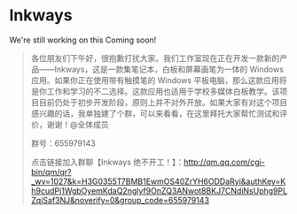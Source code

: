 # Inkways

We're still working on this
Coming soon!

> 各位朋友们下午好，很抱歉打扰大家。我们工作室现在正在开发一款新的产品——Inkways，这是一款集笔记本，白板和屏幕画笔为一体的 Windows 应用。如果你正在使用带有触摸笔的 Windows 平板电脑，那么这款应用将是你工作和学习的不二选择。这款应用也适用于学校多媒体白板教学。该项目目前仍处于初步开发阶段，原则上并不对外开放。如果大家有对这个项目感兴趣的话，我单独建了个群，可以来看看，在这里拜托大家帮忙测试和评价，谢谢！@全体成员 
> 
> 群号：655979143
> 
> 点击链接加入群聊【Inkways 绝不开工！】：http://qm.qq.com/cgi-bin/qm/qr?_wv=1027&k=H3G0355T7BMB1EwmOS40ZrYH6ODDaRyi&authKey=Kh9cudPj1WgbOyemKdaQ2nglyf9OnZQ3ANwot8BKJ7CNdiNsUphg9PLZqjSaf3NJ&noverify=0&group_code=655979143

